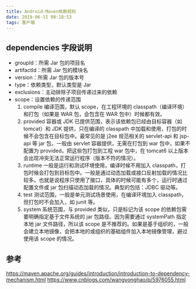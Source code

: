 ```yaml
---
title: Android-Maven依赖规则
date: 2019-06-11 08:18:53
tags: 客户端
---
```


## dependencies 字段说明

- groupId：所需 Jar 包的项目名
- artifactId：所需 Jar 包的模块名
- version：所需 Jar 包的版本号
- type：依赖类型，默认类型是 Jar
- exclusions：主动排除子项目传递过来的依赖
- scope：设置依赖的传递范围
  1. compile
     编译范围，默认 scope，在工程环境的 classpath（编译环境）和打包（如果是 WAR 包，会包含在 WAR 包中）时候都有效。
  2. provided
     容器或 JDK 已提供范围，表示该依赖包已经由目标容器（如 tomcat）和 JDK 提供，只在编译的 classpath 中加载和使用，打包的时候不会包含在目标包中。最常见的是 j2ee 规范相关的 servlet-api 和 jsp-api 等 jar 包，一般由 servlet 容器提供，无需在打包到 war 包中，如果不配置为 provided，把这些包打包到工程 war 包中，在 tomcat6 以上版本会出现冲突无法正常运行程序（版本不符的情况）。
  3. runtime
     一般是运行和测试环境使用，编译时候不用加入 classpath，打包时候会打包到目标包中。一般是通过动态加载或接口反射加载的情况比较多。也就是说程序只使用了接口，具体的时候可能有多个，运行时通过配置文件或 jar 包扫描动态加载的情况。典型的包括：JDBC 驱动等。
  4. test
     测试范围，一般是单元测试场景使用，在编译环境加入 classpath，但打包时不会加入，如 junit 等。
  5. system
     系统范围，与 provided 类似，只是标记为该 scope 的依赖包需要明确指定基于文件系统的 jar 包路径。因为需要通过 systemPath 指定本地 jar 文件路径，所以该 scope 是不推荐的。如果是基于组织的，一般会建立本地镜像，会把本地的或组织的基础组件加入本地镜像管理，避过使用该 scope 的情况。

## 参考

https://maven.apache.org/guides/introduction/introduction-to-dependency-mechanism.html
https://www.cnblogs.com/wangyonghao/p/5976055.html
